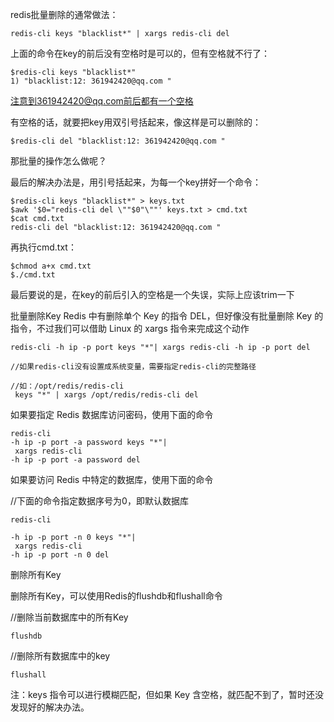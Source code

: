 redis批量删除的通常做法：

    redis-cli keys "blacklist*" | xargs redis-cli del
上面的命令在key的前后没有空格时是可以的，但有空格就不行了：

    $redis-cli keys "blacklist*"
    1) "blacklist:12: 361942420@qq.com "
注意到361942420@qq.com前后都有一个空格

有空格的话，就要把key用双引号括起来，像这样是可以删除的：

    $redis-cli del "blacklist:12: 361942420@qq.com "
那批量的操作怎么做呢？

最后的解决办法是，用引号括起来，为每一个key拼好一个命令：

    $redis-cli keys "blacklist*" > keys.txt
    $awk '$0="redis-cli del \""$0"\""' keys.txt > cmd.txt
    $cat cmd.txt
    redis-cli del "blacklist:12: 361942420@qq.com "
再执行cmd.txt：

    $chmod a+x cmd.txt
    $./cmd.txt
最后要说的是，在key的前后引入的空格是一个失误，实际上应该trim一下


批量删除Key
Redis 中有删除单个 Key 的指令 DEL，但好像没有批量删除 Key 的指令，不过我们可以借助 Linux 的 xargs 指令来完成这个动作


    redis-cli -h ip -p port keys "*"| xargs redis-cli -h ip -p port del

    //如果redis-cli没有设置成系统变量，需要指定redis-cli的完整路径

    //如：/opt/redis/redis-cli
     keys "*" | xargs /opt/redis/redis-cli del
如果要指定 Redis 数据库访问密码，使用下面的命令


    redis-cli
    -h ip -p port -a password keys "*"|
     xargs redis-cli
    -h ip -p port -a password del
如果要访问 Redis 中特定的数据库，使用下面的命令



//下面的命令指定数据序号为0，即默认数据库

    redis-cli
    
    -h ip -p port -n 0 keys "*"|
     xargs redis-cli
    -h ip -p port -n 0 del
删除所有Key

删除所有Key，可以使用Redis的flushdb和flushall命令



//删除当前数据库中的所有Key

    flushdb

//删除所有数据库中的key

    flushall
注：keys 指令可以进行模糊匹配，但如果 Key 含空格，就匹配不到了，暂时还没发现好的解决办法。
